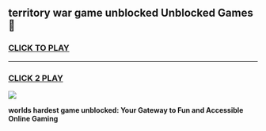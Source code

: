 
## territory war game unblocked Unblocked Games👋
<h3>
<a href="https://premium.freeplayer.one?title=territory_war_game_unblocked&ref=16F">CLICK TO PLAY</a></h3>
<hr>

<h3>
<a href="https://premium.freeplayer.one?title=territory_war_game_unblocked&ref=16F">CLICK 2 PLAY</a>
  
</h3>

<a href="https://premium.freeplayer.one?title=territory_war_game_unblocked&ref=16F/"><img src="https://clearcache.store/games.png"></a>


**worlds hardest game unblocked: Your Gateway to Fun and Accessible Online Gaming**
